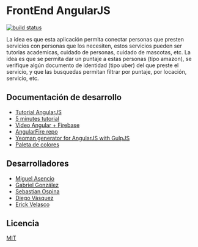 # FrontEnd AngularJS
[![build status][travis-image]][travis-url]

La idea es que esta aplicación permita conectar personas que presten servicios con personas que los necesiten, estos servicios pueden ser tutorias academicas, cuidado de personas, cuidado de mascotas, etc. La idea es que se permita dar un puntaje a estas personas (tipo amazon), se verifique algún documento de identidad (tipo uber) del que preste el servicio, y que las busquedas permitan filtrar por puntaje, por locación, servicio, etc.

## Documentación de desarrollo
  - [Tutorial AngularJS](https://www.codecademy.com/es/learn/learn-angularjs)
  - [5 minutes tutorial](https://www.firebase.com/tutorial/#gettingstarted)
  - [Video Angular + Firebase](https://vimeo.com/131586562)
  - [AngularFire repo](https://github.com/UnJavaScripter/angularfire-demo)
  - [Yeoman generator for AngularJS with GulpJS](https://github.com/Swiip/generator-gulp-angular)
  - [Paleta de colores](http://www.materialpalette.com/)

## Desarrolladores
  - [Miguel Asencio](https://github.com/maasencioh)
  - [Gabriel González](https://github.com/gggonzalezg)
  - [Sebastian Ospina](https://github.com/sebaxo)
  - [Diego Vásquez](https://github.com/davasqueza)
  - [Erick Velasco](https://github.com/erickvelasco11)

## Licencia
  [MIT](./LICENSE)

[travis-image]: https://img.shields.io/travis/aLaOrden/frontEndAngularJS.svg?style=flat-square
[travis-url]: https://travis-ci.org/aLaOrden/frontEndAngularJS
